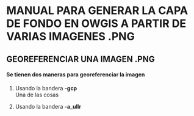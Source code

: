 # MANUAL PARA GENERAR LA CAPA DE FONDO EN OWGIS  A PARTIR DE VARIAS IMAGENES .PNG

## GEOREFERENCIAR UNA IMAGEN .PNG
#### Se tienen dos maneras para georeferenciar la imagen
1. Usando la bandera __-gcp__  
Una de las cosas


2. Usando la bandera __-a_ullr__ 

